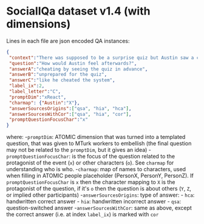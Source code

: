 # SocialIQa dataset v1.4 (with dimensions)
Lines in each file are json encoded QA instances:
```json
{
 "context":"There was supposed to be a surprise quiz but Austin saw a copy of the quiz in the professor's briefcase so he knew about it already and passed easily.",
 "question":"How would Austin feel afterwards?",
 "answerA":"cheating by seeing the quiz in advance",
 "answerB":"unprepared for the quiz",
 "answerC":"like he cheated the system",
 "label_ix":2,
 "label_letter":"C",
 "promptDim":"xReact",
 "charmap": {"Austin":"X"},
 "answerSourcesOrigins":["qsa", "hia", "hca"],
 "answerSourcesWithCor":["qsa", "hia", "cor"],
 "promptQuestionFocusChar":"x"
}
```

where:
 -`promptDim`: ATOMIC dimension that was turned into a templated question, that was given to MTurk workers to embellish (the final question may not be related to the `promptDim`, but it gives an idea)
 -`promptQuestionFocusChar`: is the focus of the question related to the protagonist of the event (`x`) or other characters (`o`). See `charmap` for understanding who is who.
 -`charmap`: map of names to characters, used when filling in ATOMIC people placeholder (PersonX, PersonY, PersonZ). If `promptQuestionFocusChar` is `x` then the character mapping to `X` is the protagonist of the question, if it's `o` then the question is about others (`Y`, `Z`, or implied other participants)
 -`answerSourcesOrigins`: type of answer:
    - `hca`: handwritten correct answer
    - `hia`: handwritten incorrect answer
    - `qsa`: question-switched answer
 -`answerSourcesWithCor`: same as above, except the correct answer (i.e. at index `label_ix`)  is marked with `cor` 
